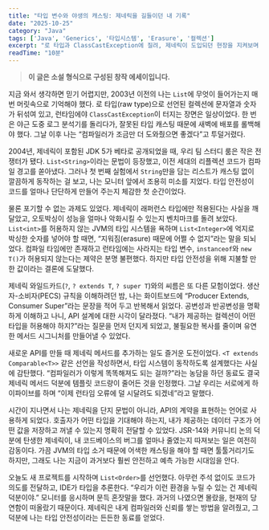 ```yaml
---
title: "타입 변수와 야생의 캐스팅: 제네릭을 길들이던 내 기록"
date: "2025-10-25"
category: "Java"
tags: ['Java', 'Generics', '타입시스템', 'Erasure', '컬렉션']
excerpt: "로 타입과 ClassCastException에 질려, 제네릭이 도입되던 현장을 지켜보며 타입 안정성을 붙잡은 개발자 일기"
readTime: "10분"
---
```


> **이 글은 소설 형식으로 구성된 창작 에세이입니다.**

지금 와서 생각하면 믿기 어렵지만, 2003년 이전의 나는 `List`에 무엇이 들어가는지 매번 머릿속으로 기억해야 했다. 로 타입(raw type)으로 선언된 컬렉션에 문자열과 숫자가 뒤섞여 있고, 런타임에야 `ClassCastException`이 터지는 장면은 일상이었다. 한 번은 야근 도중 로그 분석기를 돌리다가, 잘못된 타입 캐스팅 때문에 새벽에 배포를 롤백해야 했다. 그날 이후 나는 “컴파일러가 조금만 더 도와줬으면 좋겠다”고 투덜거렸다.

2004년, 제네릭이 포함된 JDK 5가 베타로 공개되었을 때, 우리 팀 스터디 룸은 작은 전쟁터가 됐다. `List<String>`이라는 문법이 등장했고, 이전 세대의 리플렉션 코드가 컴파일 경고를 쏟아냈다. 그러나 첫 번째 실험에서 `String`만을 담는 리스트가 캐스팅 없이 깔끔하게 동작하는 걸 보고, 나는 모니터 앞에서 조용히 미소를 지었다. 타입 안전성이 코드를 얼마나 단단하게 만들어 주는지 체감한 첫 순간이었다.

물론 포기할 수 없는 과제도 있었다. 제네릭이 래퍼런스 타입에만 적용된다는 사실을 깨달았고, 오토박싱이 성능을 얼마나 악화시킬 수 있는지 벤치마크를 돌려 보았다. `List<int>`를 허용하지 않는 JVM의 타입 시스템을 욕하며 `List<Integer>`에 억지로 박싱한 숫자를 넣어야 할 때면, “지워짐(erasure) 때문에 어쩔 수 없지”라는 말을 되뇌었다. 컴파일 타임에만 존재하고 런타임에는 사라지는 타입 변수, `instanceof`와 `new T()`가 허용되지 않는다는 제약은 분명 불편했다. 하지만 타입 안전성을 위해 지불할 만한 값이라는 결론에 도달했다.

제네릭 와일드카드(`?`, `? extends T`, `? super T`)와의 씨름은 또 다른 모험이었다. 생산자-소비자(PECS) 규칙을 이해하려던 밤, 나는 화이트보드에 “Producer Extends, Consumer Super”라는 문장을 적어 두고 반복해서 읽었다. 공변성과 반공변성을 명확하게 이해하고 나니, API 설계에 대한 시각이 달라졌다. “내가 제공하는 컬렉션이 어떤 타입을 허용해야 하지?”라는 질문을 먼저 던지게 되었고, 불필요한 복사를 줄이며 유연한 메서드 시그니처를 만들어낼 수 있었다.

새로운 API를 만들 때 제네릭 메서드를 추가하는 일도 즐거운 도전이었다. `<T extends Comparable<T>>` 같은 선언을 작성하면서, 타입 시스템이 동작하도록 설계했다는 사실에 감탄했다. “컴파일러가 이렇게 똑똑해져도 되는 걸까?”라는 농담을 하던 동료도 결국 제네릭 메서드 덕분에 템플릿 코드량이 줄어든 것을 인정했다. 그날 우리는 서로에게 하이파이브를 하며 “이제 런타임 오류에 덜 시달려도 되겠네”라고 말했다.

시간이 지나면서 나는 제네릭을 단지 문법이 아니라, API의 계약을 표현하는 언어로 사용하게 되었다. 호출자가 어떤 타입을 기대해야 하는지, 내가 제공하는 데이터 구조가 어떤 값을 저장하고 꺼낼 수 있는지 명확히 전달할 수 있었다. JSR-14와 커뮤니티 논의 덕분에 탄생한 제네릭이, 내 코드베이스의 버그를 얼마나 줄였는지 따져보는 일은 여전히 감동이다. 가끔 JVM의 타입 소거 때문에 어색한 캐스팅을 해야 할 때면 툴툴거리기도 하지만, 그래도 나는 지금이 과거보다 훨씬 안전하고 예측 가능한 시대임을 안다.

오늘도 새 프로젝트를 시작하며 `List<Order>`를 선언했다. 아무런 주석 없이도 코드가 의도를 전달하고, IDE가 타입을 추론한다. “우리가 이런 환경을 누릴 수 있는 건 제네릭 덕분이야.” 모니터를 응시하며 문득 혼잣말을 했다. 과거의 나였으면 몰랐을, 현재의 당연함이 떠올랐기 때문이다. 제네릭은 내게 컴파일러와 신뢰를 쌓는 방법을 알려줬고, 그 덕분에 나는 타입 안전성이라는 든든한 동료를 얻었다.
